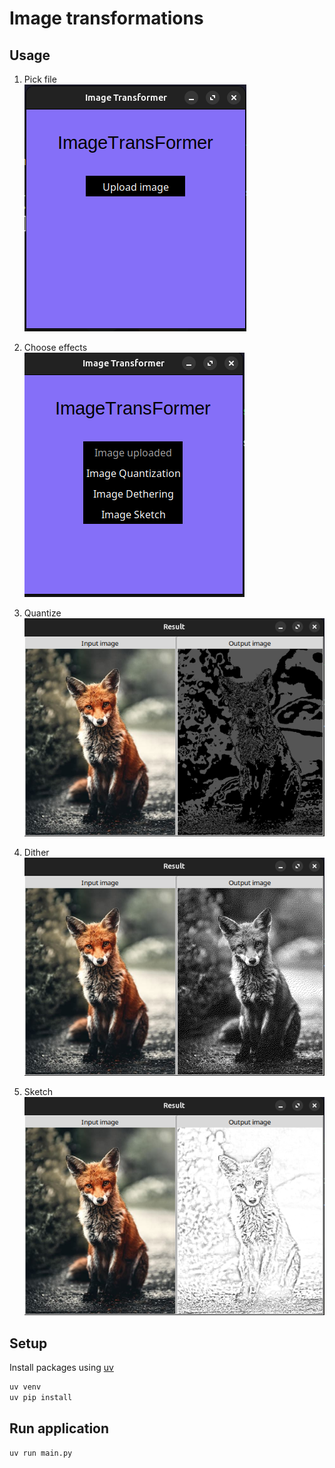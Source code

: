 # Image transformations

## Usage

1. Pick file  
   ![File picker](./docs/images/upload-file.png)

1. Choose effects  
   ![Pick effects](./docs/images/pick-effects.png)

1. Quantize  
   ![Quantize](./docs/images/quantize.png)

1. Dither  
   ![Dither](./docs/images/dithering.png)

1. Sketch  
   ![Sketch](./docs/images/sketch.png)

## Setup

Install packages using [uv](https://github.com/astral-sh/uv)

```bash
uv venv
uv pip install
```

## Run application

```bash
uv run main.py
```
